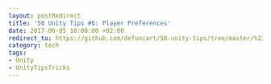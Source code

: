```yaml
---
layout: postRedirect
title: '50 Unity Tips #6: Player Preferences'
date: 2017-06-05 10:00:00 +02:00
redirect_to: https://github.com/defuncart/50-unity-tips/tree/master/%2306-PlayerPreferences
category: tech
tags:
- Unity
- UnityTipsTricks
---
```

